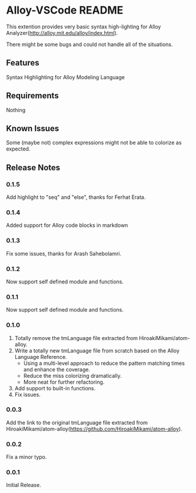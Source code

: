 # Alloy-VSCode README

This extention provides very basic syntax high-lighting for Alloy Analyzer(<http://alloy.mit.edu/alloy/index.html>).

There might be some bugs and could not handle all of the situations.

## Features

Syntax Highlighting for Alloy Modeling Language

## Requirements

Nothing

## Known Issues

Some (maybe not) complex expressions might not be able to colorize as expected.

## Release Notes

### 0.1.5

Add highlight to "seq" and "else", thanks for Ferhat Erata.

### 0.1.4

Added support for Alloy code blocks in markdown

### 0.1.3

Fix some issues, thanks for Arash Sahebolamri.

### 0.1.2

Now support self defined module and functions.

### 0.1.1

Now support self defined module and functions.

### 0.1.0

1. Totally remove the tmLanguage file extracted from HiroakiMikami/atom-alloy.
2. Write a totally new tmLanguage file from scratch based on the Alloy Language Reference.
    * Using a multi-level approach to reduce the pattern matching times and enhance the coverage.
    * Reduce the miss colorizing dramatically.
    * More neat for further refactoring.
3. Add support to built-in functions.
4. Fix issues.

### 0.0.3

Add the link to the original tmLanguage file extracted from HiroakiMikami/atom-alloy(<https://github.com/HiroakiMikami/atom-alloy>).

### 0.0.2

Fix a minor typo.

### 0.0.1

Initial Release.
